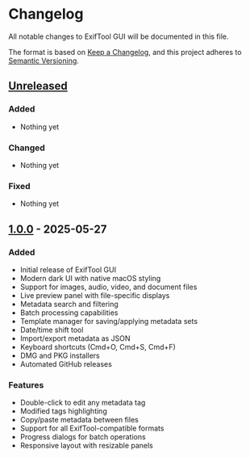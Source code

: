 # Changelog

All notable changes to ExifTool GUI will be documented in this file.

The format is based on [Keep a Changelog](https://keepachangelog.com/en/1.0.0/),
and this project adheres to [Semantic Versioning](https://semver.org/spec/v2.0.0.html).

## [Unreleased]

### Added
- Nothing yet

### Changed
- Nothing yet

### Fixed
- Nothing yet

## [1.0.0] - 2025-05-27

### Added
- Initial release of ExifTool GUI
- Modern dark UI with native macOS styling
- Support for images, audio, video, and document files
- Live preview panel with file-specific displays
- Metadata search and filtering
- Batch processing capabilities
- Template manager for saving/applying metadata sets
- Date/time shift tool
- Import/export metadata as JSON
- Keyboard shortcuts (Cmd+O, Cmd+S, Cmd+F)
- DMG and PKG installers
- Automated GitHub releases

### Features
- Double-click to edit any metadata tag
- Modified tags highlighting
- Copy/paste metadata between files
- Support for all ExifTool-compatible formats
- Progress dialogs for batch operations
- Responsive layout with resizable panels

[Unreleased]: https://github.com/yourusername/exiftool-gui/compare/v1.0.0...HEAD
[1.0.0]: https://github.com/yourusername/exiftool-gui/releases/tag/v1.0.0